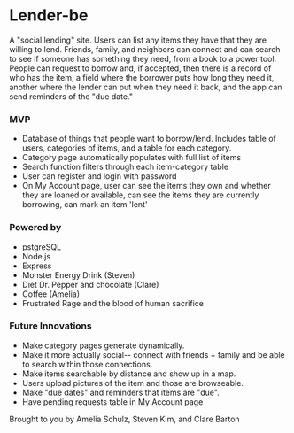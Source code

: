 <h1>Lender-be</h1>

A "social lending" site. Users can list any items they have that they are willing to lend. Friends, family, and neighbors can connect and  can search to see if someone has something they need, from a book to a power tool. 
<br>
People can request to borrow and, if accepted, then there is a record of who has the item, a field where the borrower puts how long they need it, another where the lender can put when they need it back, and the app can send reminders of the "due date." 
<br>

<h3>MVP</h3>
<ul>
  <li>Database of things that people want to borrow/lend. Includes table of users, categories of items, and a table for each category.   </li>
  <li>Category page automatically populates with full list of items</li>
  <li>Search function filters through each item-category table </li>
  <li>User can register and login with password</li>
  <li>On My Account page, user can see the items they own and whether they are loaned or available, can see the items they are currently borrowing, can mark an item 'lent'</li>
</ul>

<h3>Powered by</h3>
<ul>
  <li>pstgreSQL</li>
  <li>Node.js</li>
  <li>Express</li>
  <li>Monster Energy Drink (Steven)</li>
  <li>Diet Dr. Pepper and chocolate (Clare)</li>
  <li>Coffee (Amelia)</li>
  <li>Frustrated Rage and the blood of human sacrifice</li>
</ul>

<h3>Future Innovations</h3>
<ul>
  <li>Make category pages generate dynamically.</li>
  <li>Make it more actually social-- connect with friends + family and be able to search within those connections. </li>
  <li>Make items searchable by distance and show up in a map.</li>
  <li>Users upload pictures of the item and those are browseable.</li>
  <li>Make "due dates" and reminders that items are "due".</li>
  <li>Have pending requests table in My Account page</li>
</ul>

Brought to you by Amelia Schulz, Steven Kim, and Clare Barton
